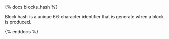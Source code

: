 {% docs blocks_hash %}

Block hash is a unique 66-character identifier that is generate when a block is produced.

{% enddocs %}
